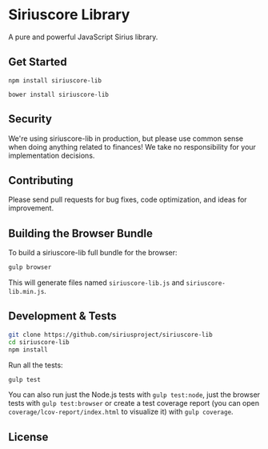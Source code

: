 Siriuscore Library
=======

A pure and powerful JavaScript Sirius library.


## Get Started

```
npm install siriuscore-lib
```

```
bower install siriuscore-lib
```

## Security

We're using siriuscore-lib in production, but please use common sense when doing anything related to finances! We take no responsibility for your implementation decisions.



## Contributing

Please send pull requests for bug fixes, code optimization, and ideas for improvement. 

## Building the Browser Bundle

To build a siriuscore-lib full bundle for the browser:

```sh
gulp browser
```

This will generate files named `siriuscore-lib.js` and `siriuscore-lib.min.js`.

## Development & Tests

```sh
git clone https://github.com/siriusproject/siriuscore-lib
cd siriuscore-lib
npm install
```

Run all the tests:

```sh
gulp test
```

You can also run just the Node.js tests with `gulp test:node`, just the browser tests with `gulp test:browser`
or create a test coverage report (you can open `coverage/lcov-report/index.html` to visualize it) with `gulp coverage`.

## License

